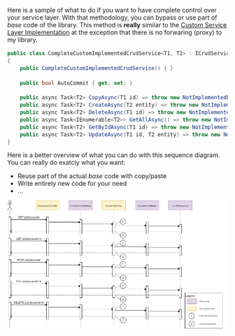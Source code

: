Here is a sample of what to do if you want to have complete control over your service layer. With that methodology, you can bypass or use part of *base* code of the library. This method is **really** similar to the [Custom Service Layer Implementation](./CustomServiceLayerImplementation.md) at the exception that there is no forwaring (proxy) to my library.

```csharp
public class CompleteCustomImplementedCrudService<T1, T2> : ICrudService<T1, T2> where T2 : class, IEntity<T1>, new()
{
    public CompleteCustomImplementedCrudService() { }

    public bool AutoCommit { get; set; }

    public async Task<T2> CopyAsync(T1 id) => throw new NotImplementedException();
    public async Task<T2> CreateAsync(T2 entity) => throw new NotImplementedException();
    public async Task<T2> DeleteAsync(T1 id) => throw new NotImplementedException();
    public async Task<IEnumerable<T2>> GetAllAsync() => throw new NotImplementedException();
    public async Task<T2> GetByIdAsync(T1 id) => throw new NotImplementedException();
    public async Task<T2> UpdateAsync(T1 id, T2 entity) => throw new NotImplementedException();
}
```

Here is a better overview of what you can do with this sequence diagram. You can really do exatcly what you want:
- Reuse part of the actual *base* code with copy/paste
- Write entirely new code for your need
- ...

[<img src="./sequence-StandardCrud_CustomService.png">](./sequence-StandardCrud_CustomService.png)